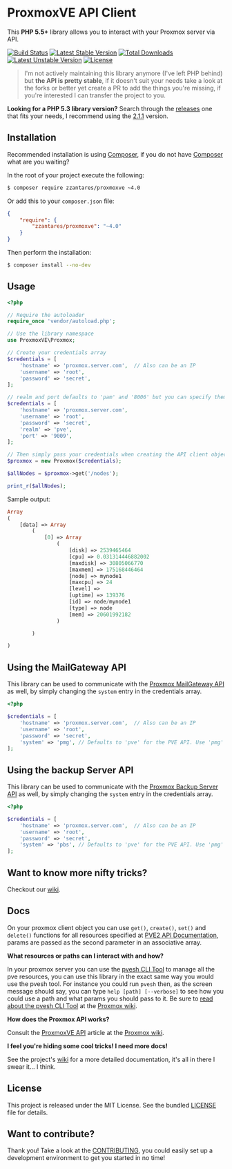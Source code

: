 ProxmoxVE API Client
====================

This **PHP 5.5+** library allows you to interact with your Proxmox server via API.

[![Build Status](https://travis-ci.org/ZzAntares/ProxmoxVE.svg?branch=master)](https://travis-ci.org/ZzAntares/ProxmoxVE)
[![Latest Stable Version](https://poser.pugx.org/zzantares/proxmoxve/v/stable.svg)](https://packagist.org/packages/zzantares/proxmoxve)
[![Total Downloads](https://poser.pugx.org/zzantares/proxmoxve/downloads.svg)](https://packagist.org/packages/zzantares/proxmoxve)
[![Latest Unstable Version](https://poser.pugx.org/zzantares/proxmoxve/v/unstable.svg)](https://packagist.org/packages/zzantares/proxmoxve)
[![License](https://poser.pugx.org/zzantares/proxmoxve/license.svg)](https://packagist.org/packages/zzantares/proxmoxve)

> I'm not actively maintaining this library anymore (I've left PHP behind) but **the API is pretty stable**, if it doesn't suit your needs take a look at the forks or better yet create a PR to add the things you're missing, if you're interested I can transfer the project to you.

**Looking for a PHP 5.3 library version?** Search through the [releases](https://github.com/ZzAntares/ProxmoxVE/releases) one that fits your needs, I recommend using the [2.1.1](https://github.com/ZzAntares/ProxmoxVE/releases/tag/v2.1.1) version.


Installation
------------

Recommended installation is using [Composer], if you do not have [Composer] what are you waiting?

In the root of your project execute the following:

```sh
$ composer require zzantares/proxmoxve ~4.0
```

Or add this to your `composer.json` file:

```json
{
    "require": {
        "zzantares/proxmoxve": "~4.0"
    }
}
```

Then perform the installation:
```sh
$ composer install --no-dev
```


Usage
-----

```php
<?php

// Require the autoloader
require_once 'vendor/autoload.php';

// Use the library namespace
use ProxmoxVE\Proxmox;

// Create your credentials array
$credentials = [
    'hostname' => 'proxmox.server.com',  // Also can be an IP
    'username' => 'root',
    'password' => 'secret',
];

// realm and port defaults to 'pam' and '8006' but you can specify them like so
$credentials = [
    'hostname' => 'proxmox.server.com',
    'username' => 'root',
    'password' => 'secret',
    'realm' => 'pve',
    'port' => '9009',
];

// Then simply pass your credentials when creating the API client object.
$proxmox = new Proxmox($credentials);

$allNodes = $proxmox->get('/nodes');

print_r($allNodes);
```


Sample output:

```php
Array
(
    [data] => Array
        (
            [0] => Array
                (
                    [disk] => 2539465464
                    [cpu] => 0.031314446882002
                    [maxdisk] => 30805066770
                    [maxmem] => 175168446464
                    [node] => mynode1
                    [maxcpu] => 24
                    [level] =>
                    [uptime] => 139376
                    [id] => node/mynode1
                    [type] => node
                    [mem] => 20601992182
                )

        )

)
```

Using the MailGateway API
-------------------------

This library can be used to communicate with the [Proxmox MailGateway API](https://pmg.proxmox.com/pmg-docs/api-viewer/index.html) as well, by simply changing the `system` entry in the credentials array.

```php
<?php

$credentials = [
    'hostname' => 'proxmox.server.com',  // Also can be an IP
    'username' => 'root',
    'password' => 'secret',
    'system' => 'pmg', // Defaults to 'pve' for the PVE API. Use 'pmg' for the PMG API.
];

```
Using the backup Server API
-------------------------

This library can be used to communicate with the [Proxmox Backup Server API](https://pbs.proxmox.com/docs/api-viewer/index.html) as well, by simply changing the `system` entry in the credentials array.

```php
<?php

$credentials = [
    'hostname' => 'proxmox.server.com',  // Also can be an IP
    'username' => 'root',
    'password' => 'secret',
    'system' => 'pbs', // Defaults to 'pve' for the PVE API. Use 'pmg' for the PMG API.
];

```

Want to know more nifty tricks?
-------------------------------

Checkout our [wiki](https://github.com/ZzAntares/ProxmoxVE/wiki).


Docs
----

On your proxmox client object you can use `get()`, `create()`, `set()` and `delete()` functions for all resources specified at [PVE2 API Documentation], params are passed as the second parameter in an associative array.

**What resources or paths can I interact with and how?**

In your proxmox server you can use the [pvesh CLI Tool](http://pve.proxmox.com/wiki/Proxmox_VE_API#Using_.27pvesh.27_to_access_the_API) to manage all the pve resources, you can use this library in the exact same way you would use the pvesh tool. For instance you could run `pvesh` then, as the screen message should say, you can type `help [path] [--verbose]` to see how you could use a path and what params you should pass to it. Be sure to [read about the pvesh CLI Tool](http://pve.proxmox.com/wiki/Proxmox_VE_API#Using_.27pvesh.27_to_access_the_API) at the [Proxmox wiki].

**How does the Proxmox API works?**

Consult the [ProxmoxVE API] article at the [Proxmox wiki].

**I feel you're hiding some cool tricks! I need more docs!**

See the project's [wiki](https://github.com/ZzAntares/ProxmoxVE/wiki) for a more
detailed documentation, it's all in there I swear it... I think.


License
-------

This project is released under the MIT License. See the bundled [LICENSE] file for details.


Want to contribute?
--------------------

Thank you! Take a look at the [CONTRIBUTING], you could easily set up a development environment to get you started in no time!


[LICENSE]:./LICENSE
[CONTRIBUTING]:./CONTRIBUTING.md
[PVE2 API Documentation]:http://pve.proxmox.com/pve-docs/api-viewer/index.html
[ProxmoxVE API]:http://pve.proxmox.com/wiki/Proxmox_VE_API
[Proxmox wiki]:http://pve.proxmox.com/wiki
[Composer]:https://getcomposer.org/
